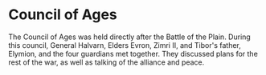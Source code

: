 # Council of Ages

The Council of Ages was held directly after the Battle of the Plain. During this council, General Halvarn, Elders Evron, Zimri II, and Tibor's father, Elymion, and the four guardians met together. They discussed plans for the rest of the war, as well as talking of the alliance and peace.